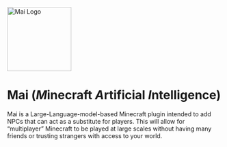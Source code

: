  <img src="https://github.com/user-attachments/assets/f3618198-bc36-4d81-9f91-52132fd35b16" alt="Mai Logo" width="150"/>


# Mai (*M*inecraft *A*rtificial *I*ntelligence)

Mai is a Large-Language-model-based Minecraft plugin intended to add NPCs that can act as a substitute for players. This will allow for “multiplayer” Minecraft to be played at large scales without having many friends or trusting strangers with access to your world.
